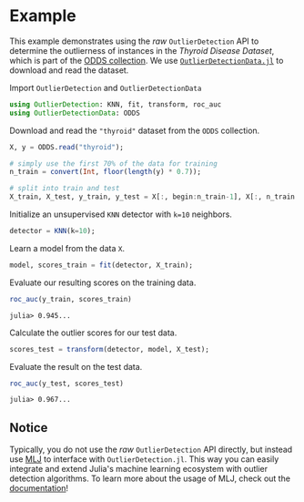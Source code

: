 
<a id='Example'></a>

<a id='Example-1'></a>

# Example


This example demonstrates using the *raw* `OutlierDetection` API to determine the outlierness of instances in the *Thyroid Disease Dataset*, which is part of the [ODDS collection](http://odds.cs.stonybrook.edu/). We use [`OutlierDetectionData.jl`](https://github.com/davnn/OutlierDetectionData.jl) to download and read the dataset.


Import `OutlierDetection` and `OutlierDetectionData`


```julia
using OutlierDetection: KNN, fit, transform, roc_auc
using OutlierDetectionData: ODDS
```


Download and read the `"thyroid"` dataset from the `ODDS` collection.


```julia
X, y = ODDS.read("thyroid");

# simply use the first 70% of the data for training
n_train = convert(Int, floor(length(y) * 0.7));

# split into train and test
X_train, X_test, y_train, y_test = X[:, begin:n_train-1], X[:, n_train:end], y[begin:n_train-1], y[n_train:end];
```


Initialize an unsupervised `KNN` detector with `k=10` neighbors.


```julia
detector = KNN(k=10);
```


Learn a model from the data `X`.


```julia
model, scores_train = fit(detector, X_train);
```


Evaluate our resulting scores on the training data.


```julia
roc_auc(y_train, scores_train)
```


```
julia> 0.945...
```


Calculate the outlier scores for our test data.


```julia
scores_test = transform(detector, model, X_test);
```


Evaluate the result on the test data.


```julia
roc_auc(y_test, scores_test)
```


```
julia> 0.967...
```


<a id='Notice'></a>

<a id='Notice-1'></a>

## Notice


Typically, you do not use the *raw* `OutlierDetection` API directly, but instead use [MLJ](https://github.com/alan-turing-institute/MLJ.jl) to interface with `OutlierDetection.jl`. This way you can easily integrate and extend Julia's machine learning ecosystem with outlier detection algorithms. To learn more about the usage of MLJ, check out the [documentation](/documentation/guide/)!


